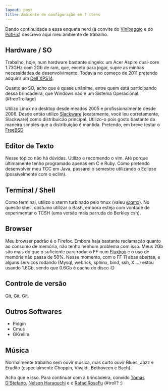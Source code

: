 ```yaml
---
layout: post
title: Ambiente de configuração em 7 ítens
---
```


Dando continuidade a essa enquete nerd (à convite do
[Vinibaggio](http://vinibaggio.net) e do [PotHix](http://pothix.com/blog/))
descrevo aqui meu ambiente de trabalho.

## Hardware / SO

Trabalho, hoje, num hardware bastante singelo: um Acer Aspire dual-core
1.73GHz com 2Gb de ram, que, exceto para jogar, supre as minhas necessidades
de desenvolvimento. Todavia no começo de 2011 pretendo adquirir um
[Dell XPS14](http://www1.la.dell.com/br/pt/domesticos/Port%C3%A1teis/xpsnb/ct.aspx?refid=xpsnb&amp;s=dhs&amp;cs=brdhs1&amp;~ck=bt).

Quanto ao SO, acho que é quase unânime, entre quem está participando dessa
brincadeira, que Windows não é um Sistema Operacional. (#freeTrollage)

Utilizo Linux no desktop desde meados 2005 e profissionalmente desde 2006.
Desde então utilizo [Slackware](http://slackware.com/) (exatamente, você leu
corretamente, Slackware) como distribuicão principal. Utilizo-o pois gosto
bastante da maneira simples que a distribuição é mantida. Pretendo, em
breve testar o [FreeBSD](http://www.freebsd.org)

## Editor de Texto

Nesse tópico não há dúvidas. Utilizo e recomendo o vim. Até porque
últimamente tenho programado apenas em C e Ruby. Como pretendo desenvolver
meu TCC em Java, passarei o semestre utilizando o Eclipse (possivelmente com o
eclim).

## Terminal / Shell

Como terminal, utilizo o xterm turbinado pelo tmux (valeu
[@qmx](http://twitter.com/qmx)). No quesito shell, costumo utilizar o Bash,
embora esteja com vontade de experimentar o TCSH (uma versão mais parruda do
Berkley csh).

## Browser

Meu browser padrão é o Firefox. Embora haja bastante reclamação quanto ao
consumo de memória, não tenho nenhum problema com isso. Meus 2Gb são
mais do que o suficiente para rodar o FF num [Fluxbox](http://fluxbox.org) e
o uso de memória não passa de 50%. Nesse momento, com o FF 11 abas
abertas, e alguns serviços rodando (Mysql, webrick, sphinx, bind, ssh, X ...)
estou usando 1.6Gb, sendo que 0.6Gb é cache de disco :D

## Controle de versão
Git, Git, Git.

## Outros Softwares

* Pidgin
* Cmus
* GKrellm

## Música
Normalmente trabalho sem ouvir música, mas curto ouvir Blues, Jazz e Erudito
(especialmente Choppin, Vivaldi, Bethoveen e Bach).

Acho que é isso. Para continuar com a brincadeira, convido
[Tomás D'Stefano](http://twitter.com/tomas_stefano),
[Nelson Haraguchi](http://twitter.com/nelsonmhjr) e o
[RafaelRosaFu](http://www.rafaelrosafu.com) (#troll? :)
